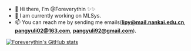 - 👋 Hi there, I’m @Foreverythin ✨✨
- 💞️ I am currently working on MLSys.
- 📫 You can reach me by sending me emails(**lipy@mail.nankai.edu.cn**, **pangyuli02@163.com**, **pangyuli92@gmail.com**).

[![Foreverythin's GitHub stats](https://github-readme-stats.vercel.app/api?username=Foreverythin&show_icons=true&theme=radical)](https://github.com/anuraghazra/github-readme-stats)
